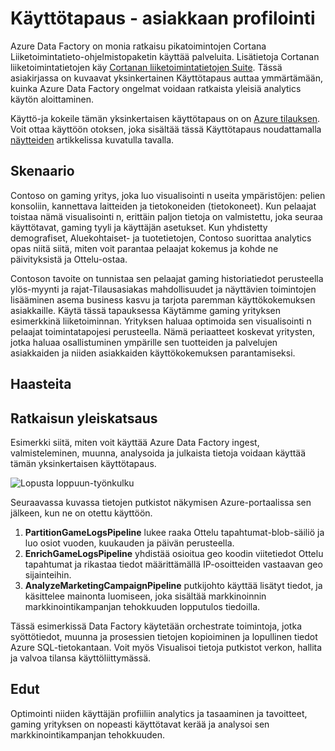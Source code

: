 <properties 
    pageTitle="Käyttötapaus - asiakkaan profilointi" 
    description="Lue, miten Azure Data Factory käytti tietoihin perustuvien työnkulun luominen (myyntijakso), profiilin gaming asiakkaille." 
    services="data-factory" 
    documentationCenter="" 
    authors="sharonlo101" 
    manager="jhubbard" 
    editor="monicar"/>

<tags 
    ms.service="data-factory" 
    ms.workload="data-services" 
    ms.tgt_pltfrm="na" 
    ms.devlang="na" 
    ms.topic="article" 
    ms.date="09/06/2016" 
    ms.author="shlo"/>

# <a name="use-case---customer-profiling"></a>Käyttötapaus - asiakkaan profilointi

Azure Data Factory on monia ratkaisu pikatoimintojen Cortana Liiketoimintatieto-ohjelmistopaketin käyttää palveluita.  Lisätietoja Cortanan liiketoimintatietojen käy [Cortanan liiketoimintatietojen Suite](http://www.microsoft.com/cortanaanalytics). Tässä asiakirjassa on kuvaavat yksinkertainen Käyttötapaus auttaa ymmärtämään, kuinka Azure Data Factory ongelmat voidaan ratkaista yleisiä analytics käytön aloittaminen.

Käyttö-ja kokeile tämän yksinkertaisen käyttötapaus on on [Azure tilauksen](https://azure.microsoft.com/pricing/free-trial/).  Voit ottaa käyttöön otoksen, joka sisältää tässä Käyttötapaus noudattamalla [näytteiden](data-factory-samples.md) artikkelissa kuvatulla tavalla.

## <a name="scenario"></a>Skenaario

Contoso on gaming yritys, joka luo visualisointi n useita ympäristöjen: pelien konsoliin, kannettava laitteiden ja tietokoneiden (tietokoneet). Kun pelaajat toistaa nämä visualisointi n, erittäin paljon tietoja on valmistettu, joka seuraa käyttötavat, gaming tyyli ja käyttäjän asetukset.  Kun yhdistetty demografiset, Aluekohtaiset- ja tuotetietojen, Contoso suorittaa analytics opas niitä siitä, miten voit parantaa pelaajat kokemus ja kohde ne päivityksistä ja Ottelu-ostaa. 

Contoson tavoite on tunnistaa sen pelaajat gaming historiatiedot perusteella ylös-myynti ja rajat-Tilausasiakas mahdollisuudet ja näyttävien toimintojen lisääminen asema business kasvu ja tarjota paremman käyttökokemuksen asiakkaille. Käytä tässä tapauksessa Käytämme gaming yrityksen esimerkkinä liiketoiminnan. Yrityksen haluaa optimoida sen visualisointi n pelaajat toimintatapojesi perusteella. Nämä periaatteet koskevat yritysten, jotka haluaa osallistuminen ympärille sen tuotteiden ja palvelujen asiakkaiden ja niiden asiakkaiden käyttökokemuksen parantamiseksi.

## <a name="challenges"></a>Haasteita


## <a name="solution-overview"></a>Ratkaisun yleiskatsaus

Esimerkki siitä, miten voit käyttää Azure Data Factory ingest, valmisteleminen, muunna, analysoida ja julkaista tietoja voidaan käyttää tämän yksinkertaisen käyttötapaus.

![Lopusta loppuun-työnkulku](./media/data-factory-customer-profiling-usecase/EndToEndWorkflow.png)

Seuraavassa kuvassa tietojen putkistot näkymisen Azure-portaalissa sen jälkeen, kun ne on otettu käyttöön.

1.  **PartitionGameLogsPipeline** lukee raaka Ottelu tapahtumat-blob-säiliö ja luo osiot vuoden, kuukauden ja päivän perusteella.
2.  **EnrichGameLogsPipeline** yhdistää osioitua geo koodin viitetiedot Ottelu tapahtumat ja rikastaa tiedot määrittämällä IP-osoitteiden vastaavan geo sijainteihin.
3.  **AnalyzeMarketingCampaignPipeline** putkijohto käyttää lisätyt tiedot, ja käsittelee mainonta luomiseen, joka sisältää markkinoinnin markkinointikampanjan tehokkuuden lopputulos tiedoilla.

Tässä esimerkissä Data Factory käytetään orchestrate toimintoja, jotka syöttötiedot, muunna ja prosessien tietojen kopioiminen ja lopullinen tiedot Azure SQL-tietokantaan.  Voit myös Visualisoi tietoja putkistot verkon, hallita ja valvoa tilansa käyttöliittymässä.

## <a name="benefits"></a>Edut

Optimointi niiden käyttäjän profiiliin analytics ja tasaaminen ja tavoitteet, gaming yrityksen on nopeasti käyttötavat kerää ja analysoi sen markkinointikampanjan tehokkuuden.




